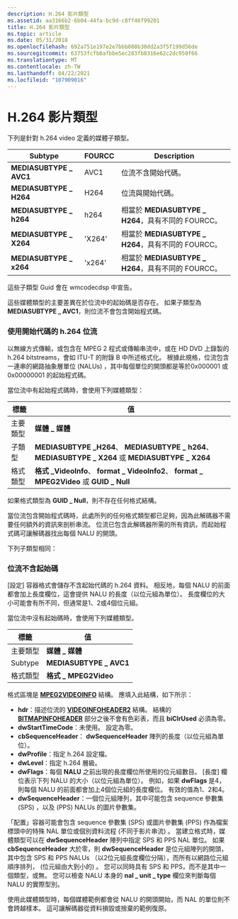 ```yaml
---
description: H.264 影片類型
ms.assetid: aa3166b2-6b04-44fa-bc9d-c8ff46f99201
title: H.264 影片類型
ms.topic: article
ms.date: 05/31/2018
ms.openlocfilehash: 692a751e197e2e7bbb088b30dd2a3f5f199d56de
ms.sourcegitcommit: 63753fcfb0afbbe5ec283fb8316e62c2dc950f66
ms.translationtype: MT
ms.contentlocale: zh-TW
ms.lasthandoff: 04/22/2021
ms.locfileid: "107909016"
---
```

# <a name="h264-video-types"></a>H.264 影片類型

下列是針對 h.264 video 定義的媒體子類型。



| Subtype                | FOURCC | Description                                                    |
|------------------------|--------|----------------------------------------------------------------|
| **MEDIASUBTYPE \_ AVC1** | AVC1 | 位流不含開始代碼。                           |
| **MEDIASUBTYPE \_ H264** | H264 | 位流與開始代碼。                              |
| **MEDIASUBTYPE \_ h264** | h264 | 相當於 **MEDIASUBTYPE \_ H264**，具有不同的 FOURCC。 |
| **MEDIASUBTYPE \_ X264** | 'X264' | 相當於 **MEDIASUBTYPE \_ H264**，具有不同的 FOURCC。 |
| **MEDIASUBTYPE \_ x264** | 'x264' | 相當於 **MEDIASUBTYPE \_ H264**，具有不同的 FOURCC。 |



 

這些子類型 Guid 會在 wmcodecdsp 中宣告。

這些媒體類型的主要差異在於位流中的起始碼是否存在。 如果子類型為 **MEDIASUBTYPE \_ AVC1**，則位流不會包含開始程式碼。

### <a name="h264-bitstream-with-start-codes"></a>使用開始代碼的 h.264 位流

以無線方式傳輸，或包含在 MPEG 2 程式或傳輸串流中，或在 HD DVD 上錄製的 h.264 bitstreams，會如 ITU-T 的附錄 B 中所述格式化。 根據此規格，位流包含一連串的網路抽象層單位 (NALUs) ，其中每個單位的開頭都是等於0x000001 或0x00000001 的起始程式碼。

當位流中有起始程式碼時，會使用下列媒體類型：



| 標籤 | 值 |
|-------------|---------------------------------------------------------------------------------------------------|
| 主要類型  | **媒體 \_ 媒體**                                                                              |
| 子類型    | **MEDIASUBTYPE \_H264**、 **MEDIASUBTYPE \_ h264**、 **MEDIASUBTYPE \_ X264** 或 **MEDIASUBTYPE \_ X264** |
| 格式類型 | **格式 \_VideoInfo**、 **format \_ VideoInfo2**、 **format \_ MPEG2Video** 或 **GUID \_ Null**          |



 

如果格式類型為 **GUID \_ Null**，則不存在任何格式結構。

當位流包含開始程式碼時，此處所列的任何格式類型都已足夠，因為此解碼器不需要任何額外的資訊來剖析串流。 位流已包含此解碼器所需的所有資訊，而起始程式碼可讓解碼器找出每個 NALU 的開頭。

下列子類型相同：

### <a name="h264-bitstream-without-start-codes"></a>位流不含起始碼

[設定] 容器格式會儲存不含起始代碼的 h.264 資料。 相反地，每個 NALU 的前面都會加上長度欄位，這會提供 NALU 的長度（以位元組為單位）。 長度欄位的大小可能會有所不同，但通常是1、2或4個位元組。

當位流中沒有起始碼時，會使用下列媒體類型。



| 標籤 | 值 |
|-------------|------------------------|
| 主要類型  | **媒體 \_ 媒體**   |
| Subtype     | **MEDIASUBTYPE \_ AVC1** |
| 格式類型 | **格式 \_ MPEG2Video** |



 

格式區塊是 [**MPEG2VIDEOINFO**](/previous-versions/windows/desktop/api/dvdmedia/ns-dvdmedia-mpeg2videoinfo) 結構。 應填入此結構，如下所示：

-   **hdr**：描述位流的 [**VIDEOINFOHEADER2**](/previous-versions/windows/desktop/api/dvdmedia/ns-dvdmedia-videoinfoheader2) 結構。 結構的 [**BITMAPINFOHEADER**](/windows/win32/api/wingdi/ns-wingdi-bitmapinfoheader) 部分之後不會有色彩表，而且 **biClrUsed** 必須為零。
-   **dwStartTimeCode**：未使用。 設定為零。
-   **cbSequenceHeader**： **dwSequenceHeader** 陣列的長度（以位元組為單位）。
-   **dwProfile**：指定 h.264 設定檔。
-   **dwLevel**：指定 h.264 層級。
-   **dwFlags**：每個 **NALU** 之前出現的長度欄位所使用的位元組數目。 [長度] 欄位表示下列 NALU 的大小（以位元組為單位）。 例如，如果 **dwFlags** 是4，則每個 NALU 的前面都會加上4個位元組的長度欄位。 有效的值為1、2和4。
-   **dwSequenceHeader**：一個位元組陣列，其中可能包含 sequence 參數集 (SPS) ，以及 (PPS) NALUs 的圖片參數集。

「配置」容器可能會包含 sequence 參數集 (SPS) 或圖片參數集 (PPS) 作為檔案標頭中的特殊 NAL 單位或個別資料流程 (不同于影片串流) 。 當建立格式時，媒體類型可以在 **dwSequenceHeader** 陣列中指定 SPS 和 PPS NAL 單位。 如果 **cbSequenceHeader** 大於零，則 **dwSequenceHeader** 是位元組陣列的開頭，其中包含 SPS 和 PPS NALUs （以2位元組長度欄位分隔），而所有以網路位元組順序排列， (位元組由大到小的) 。 您可以同時具有 SPS 和 PPS，而不是其中一個類型，或無。 您可以檢查 NALU 本身的 **nal \_ unit \_ type** 欄位來判斷每個 NALU 的實際型別。

使用此媒體類型時，每個媒體範例都會從 NALU 的開頭開始，而 NAL 的單位則不會跨越樣本。 這可讓解碼器從資料損毀或捨棄的範例復原。

 

 



